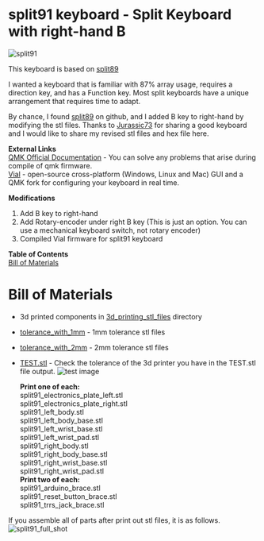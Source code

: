 # split91 keyboard - Split Keyboard with right-hand B
![split91](https://user-images.githubusercontent.com/48749902/211574503-6af25d57-7dae-4fd4-998a-3e465d37f2c3.jpeg)

This keyboard is based on [split89](https://github.com/jurassic73/split89)

I wanted a keyboard that is familiar with 87% array usage, requires a direction key, and has a Function key.
Most split keyboards have a unique arrangement that requires time to adapt.

By chance, I found [split89](https://github.com/jurassic73/split89) on github, and I added B key to right-hand by modifying the stl files.
Thanks to [Jurassic73](https://github.com/jurassic73) for sharing a good keyboard and I would like to share my revised stl files and hex file here.

**External Links**  
[QMK Official Documentation](https://docs.qmk.fm/#/) - You can solve any problems that arise during compile of qmk firmware.  
[Vial](https://get.vial.today/) - open-source cross-platform (Windows, Linux and Mac) GUI and a QMK fork for configuring your keyboard in real time.

**Modifications**
1. Add B key to right-hand
2. Add Rotary-encoder under right B key (This is just an option. You can use a mechanical keyboard switch, not rotary encoder)
3. Compiled Vial firmware for split91 keyboard

**Table of Contents**  
[Bill of Materials](#bill-of-materials)  

# Bill of Materials  
  * 3d printed components in [3d_printing_stl_files](https://github.com/MinHyeong-Lee/split91/tree/main/3d_printing_stl_files) directory  
  * [tolerance_with_1mm](https://github.com/MinHyeong-Lee/split91/tree/main/3d_printing_stl_files/tolerance_with_1mm) - 1mm tolerance stl files 
  * [tolerance_with_2mm](https://github.com/MinHyeong-Lee/split91/tree/main/3d_printing_stl_files/tolerance_with_2mm) - 2mm tolerance stl files  
  * [TEST.stl](https://github.com/MinHyeong-Lee/split91/blob/main/3d_printing_stl_files/TEST.stl) - Check the tolerance of the 3d printer you have in the TEST.stl file output.  ![test image](https://user-images.githubusercontent.com/48749902/211578071-9631f85b-5d03-4a81-b87e-6538139a59c9.png)


    **Print one of each:**  
      split91_electronics_plate_left.stl  
      split91_electronics_plate_right.stl  
      split91_left_body.stl  
      split91_left_body_base.stl  
      split91_left_wrist_base.stl  
      split91_left_wrist_pad.stl  
      split91_right_body.stl  
      split91_right_body_base.stl  
      split91_right_wrist_base.stl  
      split91_right_wrist_pad.stl  
    **Print two of each:**  
      split91_arduino_brace.stl  
      split91_reset_button_brace.stl  
      split91_trrs_jack_brace.stl  

If you assemble all of parts after print out stl files, it is as follows.  
![split91_full_shot](https://user-images.githubusercontent.com/48749902/211576933-84ce6240-42ce-4db7-ad03-40a5450aa896.png)

